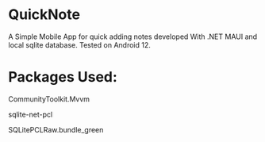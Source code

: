 # QuickNote
A Simple Mobile App for quick adding notes developed With .NET MAUI and local sqlite database.
Tested on Android 12.

# Packages Used:

CommunityToolkit.Mvvm

sqlite-net-pcl

SQLitePCLRaw.bundle_green
